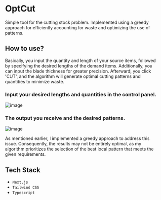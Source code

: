 # OptCut

Simple tool for the cutting stock problem. Implemented using a greedy approach for efficiently accounting for waste and optimizing the use of patterns.

## How to use?

Basically, you input the quantity and length of your source items, followed by specifying the desired lengths of the demand items. Additionally, you can input the blade thickness for greater precision. Afterward, you click 'CUT', and the algorithm will generate optimal cutting patterns and quantities to minimize waste.


### Input your desired lengths and quantities in the control panel.

![image](https://github.com/AoiTechDev/OptCut/assets/88384089/65512d0b-5ec4-499a-8366-e62e859fa2b6)


### The output you receive and the desired patterns.

![image](https://github.com/AoiTechDev/OptCut/assets/88384089/0c3d811d-ff4f-45a9-8ed3-7fb55d41806f)


As mentioned earlier, I implemented a greedy approach to address this issue. Consequently, the results may not be entirely optimal, as my algorithm prioritizes the selection of the best local pattern that meets the given requirements.

## Tech Stack

- `Next.js`
- `Tailwind CSS`
- `Typescript`

